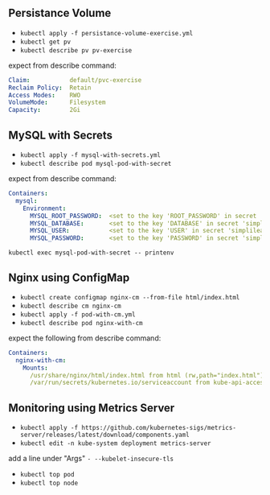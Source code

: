 ## Persistance Volume
- `kubectl apply -f persistance-volume-exercise.yml`
- `kubectl get pv`
- `kubectl describe pv pv-exercise`

expect from describe command:

``` yaml
Claim:           default/pvc-exercise
Reclaim Policy:  Retain
Access Modes:    RWO
VolumeMode:      Filesystem
Capacity:        2Gi
```

## MySQL with Secrets
- `kubectl apply -f mysql-with-secrets.yml`
- `kubectl describe pod mysql-pod-with-secret`

expect from describe command:

```yaml
Containers:
  mysql:
    Environment:
      MYSQL_ROOT_PASSWORD:  <set to the key 'ROOT_PASSWORD' in secret 'simplilearn-secret'>  Optional: false
      MYSQL_DATABASE:       <set to the key 'DATABASE' in secret 'simplilearn-secret'>       Optional: false
      MYSQL_USER:           <set to the key 'USER' in secret 'simplilearn-secret'>           Optional: false
      MYSQL_PASSWORD:       <set to the key 'PASSWORD' in secret 'simplilearn-secret'>       Optional: false
```

`kubectl exec mysql-pod-with-secret -- printenv`

## Nginx using ConfigMap
- `kubectl create configmap nginx-cm --from-file html/index.html`
- `kubectl describe cm nginx-cm`
- `kubectl apply -f pod-with-cm.yml`
- `kubectl describe pod nginx-with-cm`

expect the following from describe command:

```yaml
Containers:
  nginx-with-cm:
    Mounts:
      /usr/share/nginx/html/index.html from html (rw,path="index.html")
      /var/run/secrets/kubernetes.io/serviceaccount from kube-api-access-ln254 (ro)
```

## Monitoring using Metrics Server
- `kubectl apply -f https://github.com/kubernetes-sigs/metrics-server/releases/latest/download/components.yaml`
- `kubectl edit -n kube-system deployment metrics-server`

add a line under "Args"
`- --kubelet-insecure-tls`

- `kubectl top pod`
- `kubectl top node`
